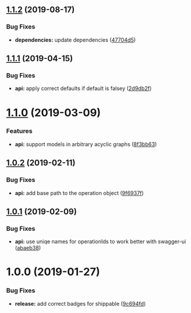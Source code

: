 ## [1.1.2](https://github.com/phil-mitchell/exegesis-plugin-jsonschema/compare/v1.1.1...v1.1.2) (2019-08-17)


### Bug Fixes

* **dependencies:** update dependencies ([47704d5](https://github.com/phil-mitchell/exegesis-plugin-jsonschema/commit/47704d5))

## [1.1.1](https://github.com/phil-mitchell/exegesis-plugin-jsonschema/compare/v1.1.0...v1.1.1) (2019-04-15)


### Bug Fixes

* **api:** apply correct defaults if default is falsey ([2d9db2f](https://github.com/phil-mitchell/exegesis-plugin-jsonschema/commit/2d9db2f))

# [1.1.0](https://github.com/phil-mitchell/exegesis-plugin-jsonschema/compare/v1.0.2...v1.1.0) (2019-03-09)


### Features

* **api:** support models in arbitrary acyclic graphs ([8f3bb63](https://github.com/phil-mitchell/exegesis-plugin-jsonschema/commit/8f3bb63))

## [1.0.2](https://github.com/phil-mitchell/exegesis-plugin-jsonschema/compare/v1.0.1...v1.0.2) (2019-02-11)


### Bug Fixes

* **api:** add base path to the operation object ([9f6937f](https://github.com/phil-mitchell/exegesis-plugin-jsonschema/commit/9f6937f))

## [1.0.1](https://github.com/phil-mitchell/exegesis-plugin-jsonschema/compare/v1.0.0...v1.0.1) (2019-02-09)


### Bug Fixes

* **api:** use uniqe names for operationIds to work better with swagger-ui ([abaeb38](https://github.com/phil-mitchell/exegesis-plugin-jsonschema/commit/abaeb38))

# 1.0.0 (2019-01-27)


### Bug Fixes

* **release:** add correct badges for shippable ([9c694fd](https://github.com/phil-mitchell/exegesis-plugin-jsonschema/commit/9c694fd))
